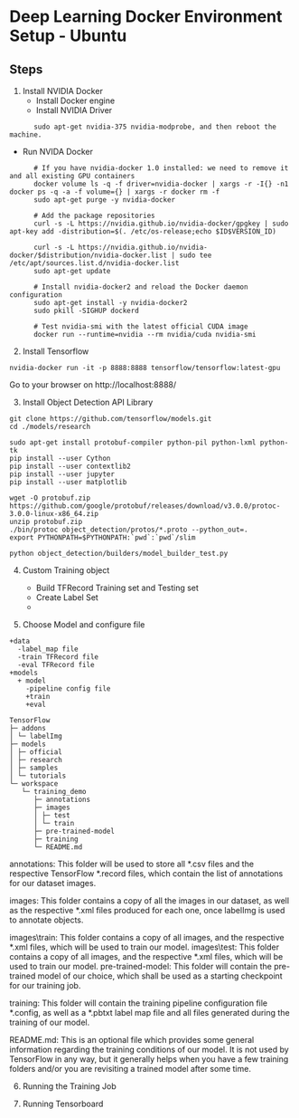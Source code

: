 
# Deep Learning Docker Environment Setup - Ubuntu

## Steps
1. Install NVIDIA Docker
   * Install Docker engine
   * Install NVIDIA Driver
      
``` 
      sudo apt-get nvidia-375 nvidia-modprobe, and then reboot the machine.
```
  * Run NVIDA Docker 
```
      # If you have nvidia-docker 1.0 installed: we need to remove it and all existing GPU containers
      docker volume ls -q -f driver=nvidia-docker | xargs -r -I{} -n1 docker ps -q -a -f volume={} | xargs -r docker rm -f
      sudo apt-get purge -y nvidia-docker

      # Add the package repositories
      curl -s -L https://nvidia.github.io/nvidia-docker/gpgkey | sudo apt-key add -distribution=$(. /etc/os-release;echo $ID$VERSION_ID)
        
      curl -s -L https://nvidia.github.io/nvidia-docker/$distribution/nvidia-docker.list | sudo tee /etc/apt/sources.list.d/nvidia-docker.list
      sudo apt-get update

      # Install nvidia-docker2 and reload the Docker daemon configuration
      sudo apt-get install -y nvidia-docker2
      sudo pkill -SIGHUP dockerd

      # Test nvidia-smi with the latest official CUDA image
      docker run --runtime=nvidia --rm nvidia/cuda nvidia-smi
```
    
2. Install Tensorflow
```
nvidia-docker run -it -p 8888:8888 tensorflow/tensorflow:latest-gpu
```
Go to your browser on http://localhost:8888/

3. Install Object Detection API Library


```
git clone https://github.com/tensorflow/models.git 
cd ./models/research

sudo apt-get install protobuf-compiler python-pil python-lxml python-tk
pip install --user Cython
pip install --user contextlib2
pip install --user jupyter
pip install --user matplotlib

wget -O protobuf.zip https://github.com/google/protobuf/releases/download/v3.0.0/protoc-3.0.0-linux-x86_64.zip
unzip protobuf.zip
./bin/protoc object_detection/protos/*.proto --python_out=.
export PYTHONPATH=$PYTHONPATH:`pwd`:`pwd`/slim 

python object_detection/builders/model_builder_test.py

```
4. Custom Training object
    * Build TFRecord Training set and Testing set
    * Create Label Set
    * 

5. Choose Model and configure file
```
+data
  -label_map file
  -train TFRecord file
  -eval TFRecord file
+models
  + model
    -pipeline config file
    +train
    +eval
    
TensorFlow
├─ addons
│ └─ labelImg
├─ models
│ ├─ official
│ ├─ research
│ ├─ samples
│ └─ tutorials
└─ workspace
   └─ training_demo
      ├─ annotations
      ├─ images
      │ ├─ test
      │ └─ train
      ├─ pre-trained-model
      ├─ training
      └─ README.md   
```    

annotations: This folder will be used to store all *.csv files and the respective TensorFlow *.record files, which contain the list of annotations for our dataset images.

images: This folder contains a copy of all the images in our dataset, as well as the respective *.xml files produced for each one, once labelImg is used to annotate objects.

images\train: This folder contains a copy of all images, and the respective *.xml files, which will be used to train our model.
images\test: This folder contains a copy of all images, and the respective *.xml files, which will be used to train our model.
pre-trained-model: This folder will contain the pre-trained model of our choice, which shall be used as a starting checkpoint for our training job.

training: This folder will contain the training pipeline configuration file *.config, as well as a *.pbtxt label map file and all files generated during the training of our model.

README.md: This is an optional file which provides some general information regarding the training conditions of our model. It is not used by TensorFlow in any way, but it generally helps when you have a few training folders and/or you are revisiting a trained model after some time.

6. Running the Training Job

7. Running Tensorboard
